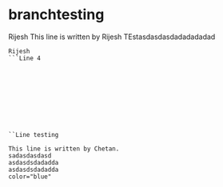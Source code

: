 # branchtesting
Rijesh
This line is written by Rijesh
TEstasdasdasdadadadadad
```Line 3
Rijesh
```Line 4










``Line testing

This line is written by Chetan.
sadasdasdasd
asdasdsdadadda
asdasdsdadadda
color="blue"
